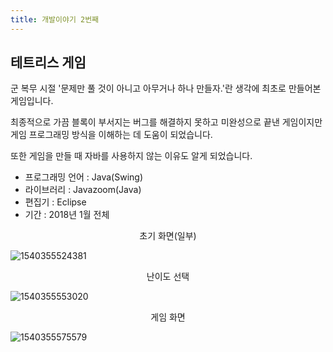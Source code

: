```yaml
---
title: 개발이야기 2번째
---
```


## 테트리스 게임

군 복무 시절 '문제만 풀 것이 아니고 아무거나 하나 만들자.'란 생각에 최초로 만들어본 게임입니다.

최종적으로 가끔 블록이 부서지는 버그를 해결하지 못하고 미완성으로 끝낸 게임이지만 게임 프로그래밍 방식을 이해하는 데 도움이 되었습니다.

또한 게임을 만들 때 자바를 사용하지 않는 이유도 알게 되었습니다.

* 프로그래밍 언어 : Java(Swing)
* 라이브러리 : Javazoom(Java)
* 편집기 : Eclipse
* 기간 : 2018년 1월 전체



<center>초기 화면(일부)</center>

![1540355524381](C:\Users\jeesic\AppData\Roaming\Typora\typora-user-images\1540355524381.png)



<center>난이도 선택</center>

![1540355553020](C:\Users\jeesic\AppData\Roaming\Typora\typora-user-images\1540355553020.png)



<center>게임 화면</center>

![1540355575579](C:\Users\jeesic\AppData\Roaming\Typora\typora-user-images\1540355575579.png)